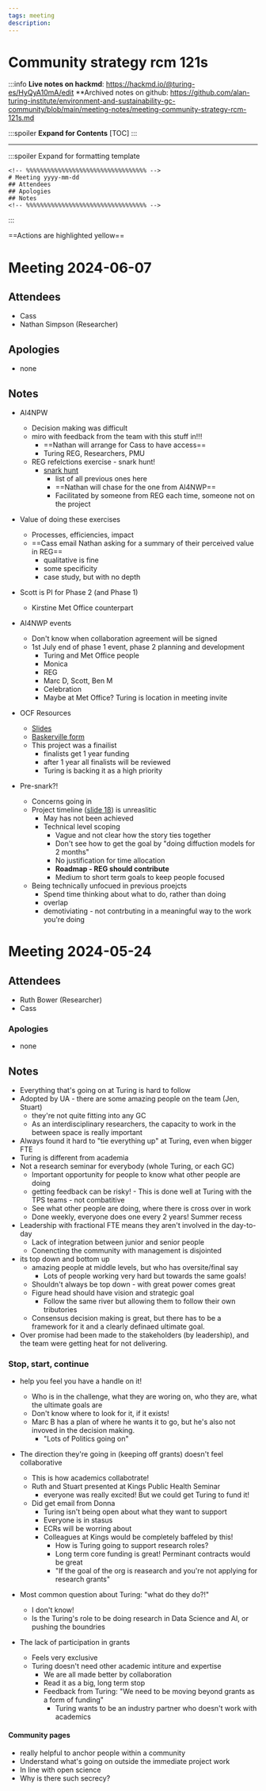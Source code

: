 ```yaml
---
tags: meeting
description: 
---
```


# Community strategy rcm 121s


:::info
**Live notes on hackmd**: https://hackmd.io/@turing-es/HyQyA10mA/edit
**Archived notes on github: https://github.com/alan-turing-institute/environment-and-sustainability-gc-community/blob/main/meeting-notes/meeting-community-strategy-rcm-121s.md

:::spoiler **Expand for Contents**
[TOC]
:::

---
:::spoiler Expand for formatting template
```
<!-- %%%%%%%%%%%%%%%%%%%%%%%%%%%%%%%%%% -->
# Meeting yyyy-mm-dd
## Attendees
## Apologies
## Notes
<!-- %%%%%%%%%%%%%%%%%%%%%%%%%%%%%%%%%% -->
```
:::

==Actions are highlighted yellow==

<!-- %%%%%%%%%%%%%%%%%%%%%%%%%%%%%%%%%% -->


# Meeting 2024-06-07

## Attendees
- Cass
- Nathan Simpson (Researcher)

## Apologies
- none

## Notes
- AI4NPW 
    - Decision making was difficult
    - miro with feedback from the team with this stuff in!!!
        - ==Nathan will arrange for Cass to have access==
        - Turing REG, Researchers, PMU
    - REG refelctions exercise - snark hunt!
        - [snark hunt](https://alan-turing-institute.github.io/REG-handbook/docs/how_we_work/snark_hunts/)
            - list of all previous ones here
            - ==Nathan will chase for the one from AI4NWP==
            - Facilitated by someone from REG each time, someone not on the project
- Value of doing these exercises
    - Processes, efficiencies, impact
    - ==Cass email Nathan asking for a summary of their perceived value in REG==
        - qualitative is fine
        - some specificity
        - case study, but with no depth

- Scott is PI for Phase 2 (and Phase 1)
    - Kirstine Met Office counterpart
- AI4NWP events
    - Don't know when collaboration agreement will be signed
    - 1st July end of phase 1 event, phase 2 planning and development
        - Turing and Met Office people
        - Monica
        - REG
        - Marc D, Scott, Ben M
        - Celebration
        - Maybe at Met Office? Turing is location in meeting invite

- OCF Resources
    - [Slides](https://thealanturininstitute-my.sharepoint.com/:p:/g/personal/nefremova_turing_ac_uk/EQVxKRcZAdtNjqqBgPweckoBj5Qirv0kip3HMecQrdBn7A?e=1JPay6)
    - [Baskerville form](https://hackmd.io/@phinate/baskerville-ocf)
    - This project was a finailist
        - finalists get 1 year funding
        - after 1 year all finalists will be reviewed
        - Turing is backing it as a high priority
- Pre-snark?!
    - Concerns going in
    - Project timeline ([slide 18](https://thealanturininstitute-my.sharepoint.com/:p:/r/personal/nefremova_turing_ac_uk/Documents/Cloud_prediction_project_overview.pptx?d=w1729710501194ddb8eaa8180fc1e724a&csf=1&web=1&e=x3IaFF)) is unreaslitic
        - May has not been achieved
        - Technical level scoping
            - Vague and not clear how the story ties together
            - Don't see how to get the goal by "doing diffuction models for 2 months"
            - No justification for time allocation
            - **Roadmap - REG should contribute**
            - Medium to short term goals to keep people focused
    - Being technically unfocued in previous proejcts
        - Spend time thinking about what to do, rather than doing
        - overlap
        - demotiviating - not contrbuting in a meaningful way to the work you're doing

<!-- %%%%%%%%%%%%%%%%%%%%%%%%%%%%%%%%%% -->


# Meeting 2024-05-24

## Attendees
- Ruth Bower (Researcher)
- Cass

### Apologies
- none

## Notes
- Everything that's going on at Turing is hard to follow
- Adopted by UA - there are some amazing people on the team (Jen, Stuart)
    - they're not quite fitting into any GC
    - As an interdisciplinary researchers, the capacity to work in the between space is really important
- Always found it hard to "tie everything up" at Turing, even when bigger FTE
- Turing is different from academia
- Not a research seminar for everybody (whole Turing, or each GC)
    - Important opportunity for people to know what other people are doing
    - getting feedback can be risky! - This is done well at Turing with the TPS teams - not combatitive
    - See what other people are doing, where there is cross over in work
    - Done weekly, everyone does one every 2 years! Summer recess
- Leadership with fractional FTE means they aren't involved in the day-to-day
    - Lack of integration between junior and senior people
    - Conencting the community with management is disjointed
- its top down and bottom up
    - amazing people at middle levels, but who has oversite/final say
        - Lots of people working very hard but towards the same goals!
    - Shouldn't always be top down - with great power comes great 
    - Figure head should have vision and strategic goal
        - Follow the same river but allowing them to follow their own tributories
    - Consensus decision making is great, but there has to be a framework for it and a clearly definaed ultimate goal.
- Over promise had been made to the stakeholders (by leadership), and the team were getting heat for not delivering.

### Stop, start, continue
- help you feel you have a handle on it!
    - Who is in the challenge, what they are woring on, who they are, what the ultimate goals are
    - Don't know where to look for it, if it exists!
    - Marc B has a plan of where he wants it to go, but he's also not invoved in the decision making.
        - "Lots of Politics going on"
- The direction they're going in (keeping off grants) doesn't feel collaborative
    - This is how academics collabotrate!
    - Ruth and Stuart presented at Kings Public Health Seminar 
        - everyone was really excited! But we could get Turing to fund it!
    - Did get email from Donna
        - Turing isn't being open about what they want to support
        - Everyone is in stasus
        - ECRs will be worring about 
        - Colleagues at Kings would be completely baffeled by this!
            - How is Turing going to support research roles?
            - Long term core funding is great! Perminant contracts would be great
            - "If the goal of the org is reasearch and you're not applying for research grants"
- Most common question about Turing: "what do they do?!"
    - I don't know!
    - Is the Turing's role to be doing research in Data Science and AI, or pushing the boundries


- The lack of participation in grants
    - Feels very exclusive
    - Turing doesn't need other academic intiture and expertise
        - We are all made better by collaboration
        - Read it as a big, long term stop
        - Feedback from Turing: "We need to be moving beyond grants as a form of funding"
            - Turing wants to be an industry partner who doesn't work with academics

#### Community pages
- really helpful to anchor people within a community
- Understand what's going on outside the immediate project work
- In line with open science
- Why is there such secrecy?

<!-- %%%%%%%%%%%%%%%%%%%%%%%%%%%%%%%%%% -->